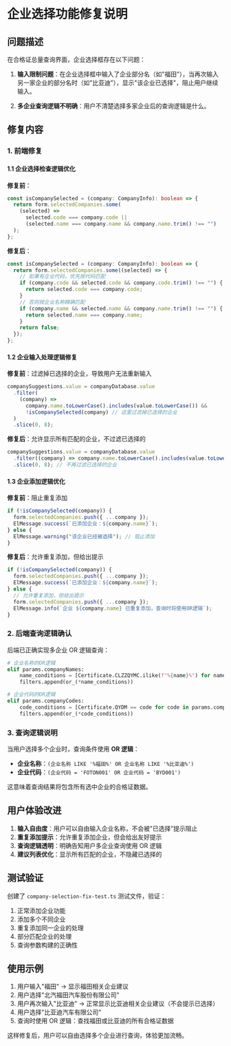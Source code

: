 # 企业选择功能修复说明

## 问题描述

在合格证总量查询界面，企业选择框存在以下问题：

1. **输入限制问题**：在企业选择框中输入了企业部分名（如"福田"），当再次输入另一家企业的部分名时（如"比亚迪"），显示"该企业已选择"，阻止用户继续输入。

2. **多企业查询逻辑不明确**：用户不清楚选择多家企业后的查询逻辑是什么。

## 修复内容

### 1. 前端修复

#### 1.1 企业选择检查逻辑优化

**修复前**：

```typescript
const isCompanySelected = (company: CompanyInfo): boolean => {
  return form.selectedCompanies.some(
    (selected) =>
      selected.code === company.code ||
      (selected.name === company.name && company.name.trim() !== "")
  );
};
```

**修复后**：

```typescript
const isCompanySelected = (company: CompanyInfo): boolean => {
  return form.selectedCompanies.some((selected) => {
    // 如果有企业代码，优先按代码匹配
    if (company.code && selected.code && company.code.trim() !== "") {
      return selected.code === company.code;
    }
    // 否则按企业名称精确匹配
    if (company.name && selected.name && company.name.trim() !== "") {
      return selected.name === company.name;
    }
    return false;
  });
};
```

#### 1.2 企业输入处理逻辑修复

**修复前**：过滤掉已选择的企业，导致用户无法重新输入

```typescript
companySuggestions.value = companyDatabase.value
  .filter(
    (company) =>
      company.name.toLowerCase().includes(value.toLowerCase()) &&
      !isCompanySelected(company) // 这里过滤掉已选择的企业
  )
  .slice(0, 8);
```

**修复后**：允许显示所有匹配的企业，不过滤已选择的

```typescript
companySuggestions.value = companyDatabase.value
  .filter((company) => company.name.toLowerCase().includes(value.toLowerCase()))
  .slice(0, 8); // 不再过滤已选择的企业
```

#### 1.3 企业添加逻辑优化

**修复前**：阻止重复添加

```typescript
if (!isCompanySelected(company)) {
  form.selectedCompanies.push({ ...company });
  ElMessage.success(`已添加企业：${company.name}`);
} else {
  ElMessage.warning("该企业已经被选择"); // 阻止添加
}
```

**修复后**：允许重复添加，但给出提示

```typescript
if (!isCompanySelected(company)) {
  form.selectedCompanies.push({ ...company });
  ElMessage.success(`已添加企业：${company.name}`);
} else {
  // 允许重复添加，但给出提示
  form.selectedCompanies.push({ ...company });
  ElMessage.info(`企业 ${company.name} 已重复添加，查询时将使用OR逻辑`);
}
```

### 2. 后端查询逻辑确认

后端已正确实现多企业 OR 逻辑查询：

```python
# 企业名称的OR逻辑
elif params.companyNames:
    name_conditions = [Certificate.CLZZQYMC.ilike(f"%{name}%") for name in params.companyNames]
    filters.append(or_(*name_conditions))

# 企业代码的OR逻辑
elif params.companyCodes:
    code_conditions = [Certificate.QYDM == code for code in params.companyCodes]
    filters.append(or_(*code_conditions))
```

### 3. 查询逻辑说明

当用户选择多个企业时，查询条件使用 **OR 逻辑**：

- **企业名称**：`(企业名称 LIKE '%福田%' OR 企业名称 LIKE '%比亚迪%')`
- **企业代码**：`(企业代码 = 'FOTON001' OR 企业代码 = 'BYD001')`

这意味着查询结果将包含所有选中企业的合格证数据。

## 用户体验改进

1. **输入自由度**：用户可以自由输入企业名称，不会被"已选择"提示阻止
2. **重复添加提示**：允许重复添加企业，但会给出友好提示
3. **查询逻辑透明**：明确告知用户多企业查询使用 OR 逻辑
4. **建议列表优化**：显示所有匹配的企业，不隐藏已选择的

## 测试验证

创建了 `company-selection-fix-test.ts` 测试文件，验证：

1. 正常添加企业功能
2. 添加多个不同企业
3. 重复添加同一企业的处理
4. 部分匹配企业的处理
5. 查询参数构建的正确性

## 使用示例

1. 用户输入"福田" → 显示福田相关企业建议
2. 用户选择"北汽福田汽车股份有限公司"
3. 用户再次输入"比亚迪" → 正常显示比亚迪相关企业建议（不会提示已选择）
4. 用户选择"比亚迪汽车有限公司"
5. 查询时使用 OR 逻辑：查找福田或比亚迪的所有合格证数据

这样修复后，用户可以自由选择多个企业进行查询，体验更加流畅。
